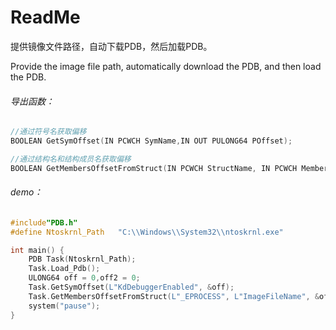 # ReadMe

提供镜像文件路径，自动下载PDB，然后加载PDB。

Provide the image file path, automatically download the PDB, and then load the PDB.



###### 导出函数：

```c++
//通过符号名获取偏移 
BOOLEAN GetSymOffset(IN PCWCH SymName,IN OUT PULONG64 POffset);

//通过结构名和结构成员名获取偏移
BOOLEAN GetMembersOffsetFromStruct(IN PCWCH StructName, IN PCWCH MembersName, IN OUT PULONG64 POffset);
```



###### demo：

```c++
#include"PDB.h"
#define Ntoskrnl_Path   "C:\\Windows\\System32\\ntoskrnl.exe"

int main() {
	PDB Task(Ntoskrnl_Path);
	Task.Load_Pdb();
	ULONG64 off = 0,off2 = 0;
	Task.GetSymOffset(L"KdDebuggerEnabled", &off);
	Task.GetMembersOffsetFromStruct(L"_EPROCESS", L"ImageFileName", &off2);
	system("pause");
}
```

